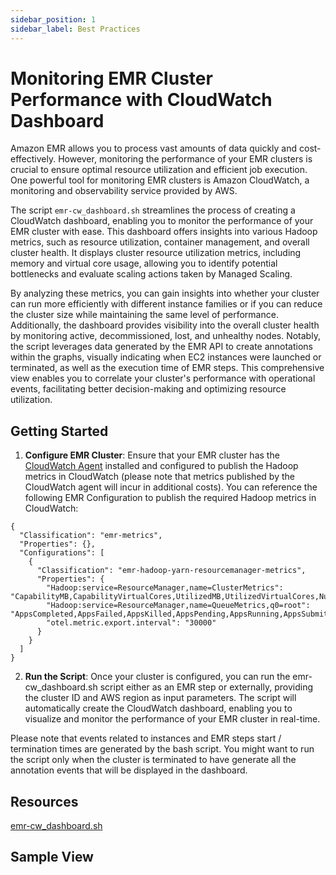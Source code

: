 ```yaml
---
sidebar_position: 1
sidebar_label: Best Practices
---
```

# Monitoring EMR Cluster Performance with CloudWatch Dashboard

Amazon EMR allows you to process vast amounts of data quickly and cost-effectively. However, monitoring the performance of your EMR clusters is crucial to ensure optimal resource utilization and efficient job execution. One powerful tool for monitoring EMR clusters is Amazon CloudWatch, a monitoring and observability service provided by AWS.

The script `emr-cw_dashboard.sh` streamlines the process of creating a CloudWatch dashboard, enabling you to monitor the performance of your EMR cluster with ease. This dashboard offers insights into various Hadoop metrics, such as resource utilization, container management, and overall cluster health. It displays cluster resource utilization metrics, including memory and virtual core usage, allowing you to identify potential bottlenecks and evaluate scaling actions taken by Managed Scaling.

By analyzing these metrics, you can gain insights into whether your cluster can run more efficiently with different instance families or if you can reduce the cluster size while maintaining the same level of performance. Additionally, the dashboard provides visibility into the overall cluster health by monitoring active, decommissioned, lost, and unhealthy nodes. Notably, the script leverages data generated by the EMR API to create annotations within the graphs, visually indicating when EC2 instances were launched or terminated, as well as the execution time of EMR steps. This comprehensive view enables you to correlate your cluster's performance with operational events, facilitating better decision-making and optimizing resource utilization.

## Getting Started

1. **Configure EMR Cluster**: Ensure that your EMR cluster has the [CloudWatch Agent](https://docs.aws.amazon.com/emr/latest/ReleaseGuide/AmazonCloudWatchAgent-config-710.html) installed and configured to publish the Hadoop metrics in CloudWatch (please note that metrics published by the CloudWatch agent will incur in additional costs). You can reference the following EMR Configuration to publish the required Hadoop metrics in CloudWatch:
```
{
  "Classification": "emr-metrics",
  "Properties": {},
  "Configurations": [
    {
      "Classification": "emr-hadoop-yarn-resourcemanager-metrics",
      "Properties": {
        "Hadoop:service=ResourceManager,name=ClusterMetrics": "CapabilityMB,CapabilityVirtualCores,UtilizedMB,UtilizedVirtualCores,NumActiveNMs,NumDecommissionedNMs,NumDecommissioningNMs,NumLostNMs,NumUnhealthyNMs",
        "Hadoop:service=ResourceManager,name=QueueMetrics,q0=root": "AppsCompleted,AppsFailed,AppsKilled,AppsPending,AppsRunning,AppsSubmitted,AllocatedContainers,AllocatedMB,AllocatedVCores,AvailableMB,AvailableVCores,PendingContainers,PendingMB,PendingVCores",
        "otel.metric.export.interval": "30000"
      }
    }
  ]
}
```
2. **Run the Script**: Once your cluster is configured, you can run the emr-cw_dashboard.sh script either as an EMR step or externally, providing the cluster ID and AWS region as input parameters. The script will automatically create the CloudWatch dashboard, enabling you to visualize and monitor the performance of your EMR cluster in real-time. 

Please note that events related to instances and EMR steps start / termination times are generated by the bash script. You might want to run the script only when the cluster is terminated to have generate all the annotation events that will be displayed in the dashboard. 

## Resources

[emr-cw_dashboard.sh](Assets/emr-cw_dashboard.sh)

## Sample View
